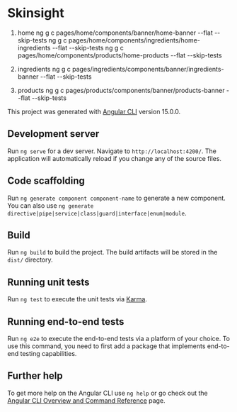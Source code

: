 # Skinsight

1. home
ng g c pages/home/components/banner/home-banner --flat --skip-tests
ng g c pages/home/components/ingredients/home-ingredients --flat --skip-tests
ng g c pages/home/components/products/home-products --flat --skip-tests

2. ingredients
ng g c pages/ingredients/components/banner/ingredients-banner --flat --skip-tests

3. products
ng g c pages/products/components/banner/products-banner --flat --skip-tests

This project was generated with [Angular CLI](https://github.com/angular/angular-cli) version 15.0.0.

## Development server

Run `ng serve` for a dev server. Navigate to `http://localhost:4200/`. The application will automatically reload if you change any of the source files.

## Code scaffolding

Run `ng generate component component-name` to generate a new component. You can also use `ng generate directive|pipe|service|class|guard|interface|enum|module`.

## Build

Run `ng build` to build the project. The build artifacts will be stored in the `dist/` directory.

## Running unit tests

Run `ng test` to execute the unit tests via [Karma](https://karma-runner.github.io).

## Running end-to-end tests

Run `ng e2e` to execute the end-to-end tests via a platform of your choice. To use this command, you need to first add a package that implements end-to-end testing capabilities.

## Further help

To get more help on the Angular CLI use `ng help` or go check out the [Angular CLI Overview and Command Reference](https://angular.io/cli) page.
